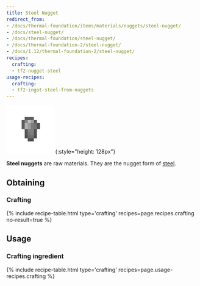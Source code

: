 ```yaml
---
title: Steel Nugget
redirect_from:
- /docs/thermal-foundation/items/materials/nuggets/steel-nugget/
- /docs/steel-nugget/
- /docs/thermal-foundation/steel-nugget/
- /docs/thermal-foundation-2/steel-nugget/
- /docs/1.12/thermal-foundation-2/steel-nugget/
recipes:
  crafting:
  - tf2-nugget-steel
usage-recipes:
  crafting:
  - tf2-ingot-steel-from-nuggets
---
```


![Steel nugget](/assets/images/thermal-foundation-2/nugget-steel.png){:style="height: 128px"}


**Steel nuggets** are raw materials. They are the nugget form of
[steel](/docs/1.12/thermal-foundation/steel-ingot/).


Obtaining
---------

### Crafting
{% include recipe-table.html type='crafting' recipes=page.recipes.crafting no-result=true %}


Usage
-----

### Crafting ingredient
{% include recipe-table.html type='crafting' recipes=page.usage-recipes.crafting %}
